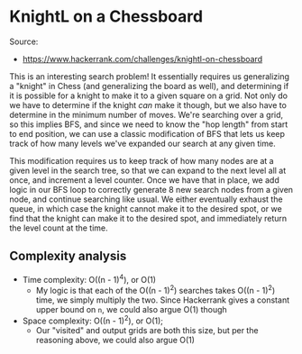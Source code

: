 # KnightL on a Chessboard

Source:
 - https://www.hackerrank.com/challenges/knightl-on-chessboard

This is an interesting search problem! It essentially requires us generalizing a
"knight" in Chess (and generalizing the board as well), and determining if it is
possible for a knight to make it to a given square on a grid. Not only do we have
to determine if the knight _can_ make it though, but we also have to determine in
the minimum number of moves. We're searching over a grid, so this implies BFS, and
since we need to know the "hop length" from start to end position, we can use a
classic modification of BFS that lets us keep track of how many levels we've expanded
our search at any given time.

This modification requires us to keep track of how many nodes are at a given level in
the search tree, so that we can expand to the next level all at once, and increment a
level counter. Once we have that in place, we add logic in our BFS loop to correctly
generate 8 new search nodes from a given node, and continue searching like usual. We
either eventually exhaust the queue, in which case the knight cannot make it to the
desired spot, or we find that the knight can make it to the desired spot, and immediately
return the level count at the time.

## Complexity analysis
 - Time complexity: O((n - 1)<sup>4</sup>), or O(1)
   - My logic is that each of the O((n - 1)<sup>2</sup>) searches takes
     O((n - 1)<sup>2</sup>) time, we simply multiply the two. Since Hackerrank gives a
     constant upper bound on `n`, we could also argue O(1) though
 - Space complexity: O((n - 1)<sup>2</sup>), or O(1);
   - Our "visited" and output grids are both this size, but per the reasoning above,
     we could also argue O(1)
